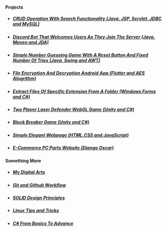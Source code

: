 #### Projects

* ##### [CRUD Operation With Search Functionality (Java, JSP, Servlet, JDBC and MySQL)](https://github.com/WilcyWilson/SP-JSP_Servlet_JDBC-CRUD_WebDev#readme)
* ##### [Discord Bot That Welcomes Users As They Join The Server (Java, Maven and JDA)](https://github.com/WilcyWilson/SP-Maven_JDA_Java-DiscordBot#readme)
* ##### [Simple Number Guessing Game With A Reset Button And Fixed Number Of Tries (Java, Swing and AWT)](https://github.com/WilcyWilson/SP-Java_Swing_AWT-GUI#readme)
* ##### [File Encryption And Decryption Android App (Flutter and AES Alogrithm)](https://github.com/WilcyWilson/GP-AES_Flutter-AndroidApp#readme)
* ##### [Extract Files Of Specific Extension From A Folder (Windows Forms and C#)](https://github.com/WilcyWilson/SP-WindowsForms_CSharp-WindowsApplication/tree/V1.1#readme)
* ##### [Two Player Laser Defender WebGL Game (Unity and C#)](https://github.com/WilcyWilson/SP-WebGL_Unity-LaserDefender_GameDev#readme)
* ##### [Block Breaker Game (Unity and C#)](https://github.com/WilcyWilson/SP-WindowsPlatform_Unity-BlockBreaker_GameDev#readme)
* ##### [Simple Elegant Webpage (HTML,CSS and JavaScript)](https://github.com/WilcyWilson/SP-JS_HTML_CSS-Webpage#readme)
* ##### [E-Commerce PC Parts Website (Django Oscar)](https://github.com/WilcyWilson/GP-DjangoOscar-ShoppingWebsite/tree/payment-gateway#readme)

#### Something More

* ##### [My Digital Arts](https://github.com/WilcyWilson/Digital-Painting#readme) 
* ##### [Git and Github Workflow](https://github.com/WilcyWilson/git-github-workflow#readme)
* ##### [SOLID Design Principles](https://github.com/WilcyWilson/SOLID-Design-Principles#readme)
* ##### [Linux Tips and Tricks](https://github.com/WilcyWilson/Linux-Study#readme)
* ##### [C# From Basics To Advance](https://github.com/WilcyWilson/CSharp-101#readme) 





